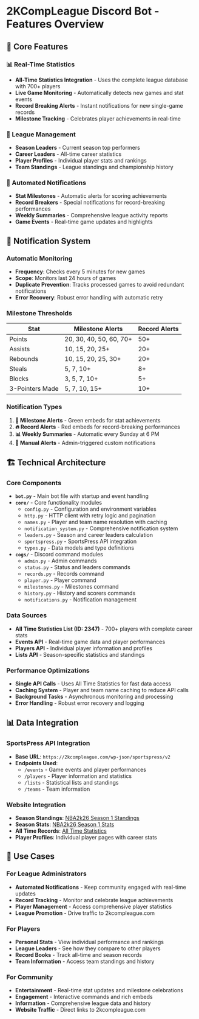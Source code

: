 # 2KCompLeague Discord Bot - Features Overview

## 🚀 Core Features

### 📊 Real-Time Statistics
- **All-Time Statistics Integration** - Uses the complete league database with 700+ players
- **Live Game Monitoring** - Automatically detects new games and stat events
- **Record Breaking Alerts** - Instant notifications for new single-game records
- **Milestone Tracking** - Celebrates player achievements in real-time

### 🏀 League Management
- **Season Leaders** - Current season top performers
- **Career Leaders** - All-time career statistics
- **Player Profiles** - Individual player stats and rankings
- **Team Standings** - League standings and championship history

### 🔔 Automated Notifications
- **Stat Milestones** - Automatic alerts for scoring achievements
- **Record Breakers** - Special notifications for record-breaking performances
- **Weekly Summaries** - Comprehensive league activity reports
- **Game Events** - Real-time game updates and highlights

## 🔔 Notification System

### Automatic Monitoring
- **Frequency**: Checks every 5 minutes for new games
- **Scope**: Monitors last 24 hours of games
- **Duplicate Prevention**: Tracks processed games to avoid redundant notifications
- **Error Recovery**: Robust error handling with automatic retry

### Milestone Thresholds
| Stat | Milestone Alerts | Record Alerts |
|------|------------------|---------------|
| Points | 20, 30, 40, 50, 60, 70+ | 50+ |
| Assists | 10, 15, 20, 25+ | 20+ |
| Rebounds | 10, 15, 20, 25, 30+ | 20+ |
| Steals | 5, 7, 10+ | 8+ |
| Blocks | 3, 5, 7, 10+ | 5+ |
| 3-Pointers Made | 5, 7, 10, 15+ | 10+ |

### Notification Types
1. **🎉 Milestone Alerts** - Green embeds for stat achievements
2. **🔥 Record Alerts** - Red embeds for record-breaking performances
3. **📊 Weekly Summaries** - Automatic every Sunday at 6 PM
4. **📢 Manual Alerts** - Admin-triggered custom notifications

## 🏗️ Technical Architecture

### Core Components
- **`bot.py`** - Main bot file with startup and event handling
- **`core/`** - Core functionality modules
  - `config.py` - Configuration and environment variables
  - `http.py` - HTTP client with retry logic and pagination
  - `names.py` - Player and team name resolution with caching
  - `notification_system.py` - Comprehensive notification system
  - `leaders.py` - Season and career leaders calculation
  - `sportspress.py` - SportsPress API integration
  - `types.py` - Data models and type definitions
- **`cogs/`** - Discord command modules
  - `admin.py` - Admin commands
  - `status.py` - Status and leaders commands
  - `records.py` - Records command
  - `player.py` - Player command
  - `milestones.py` - Milestones command
  - `history.py` - History and scorers commands
  - `notifications.py` - Notification management

### Data Sources
- **All Time Statistics List (ID: 2347)** - 700+ players with complete career stats
- **Events API** - Real-time game data and player performances
- **Players API** - Individual player information and profiles
- **Lists API** - Season-specific statistics and standings

### Performance Optimizations
- **Single API Calls** - Uses All Time Statistics for fast data access
- **Caching System** - Player and team name caching to reduce API calls
- **Background Tasks** - Asynchronous monitoring and processing
- **Error Handling** - Robust error recovery and logging

## 📊 Data Integration

### SportsPress API Integration
- **Base URL**: `https://2kcompleague.com/wp-json/sportspress/v2`
- **Endpoints Used**:
  - `/events` - Game events and player performances
  - `/players` - Player information and statistics
  - `/lists` - Statistical lists and standings
  - `/teams` - Team information

### Website Integration
- **Season Standings**: [NBA2k26 Season 1 Standings](https://2kcompleague.com/table/nba2k26-season-1-standings/)
- **Season Stats**: [NBA2k26 Season 1 Stats](https://2kcompleague.com/list/nba2k26-season-1-stats/)
- **All Time Records**: [All Time Statistics](https://2kcompleague.com/list/all-time-statistics/)
- **Player Profiles**: Individual player pages with career stats

## 🎯 Use Cases

### For League Administrators
- **Automated Notifications** - Keep community engaged with real-time updates
- **Record Tracking** - Monitor and celebrate league achievements
- **Player Management** - Access comprehensive player statistics
- **League Promotion** - Drive traffic to 2kcompleague.com

### For Players
- **Personal Stats** - View individual performance and rankings
- **League Leaders** - See how they compare to other players
- **Record Books** - Track all-time and season records
- **Team Information** - Access team standings and history

### For Community
- **Entertainment** - Real-time stat updates and milestone celebrations
- **Engagement** - Interactive commands and rich embeds
- **Information** - Comprehensive league data and history
- **Website Traffic** - Direct links to 2kcompleague.com
